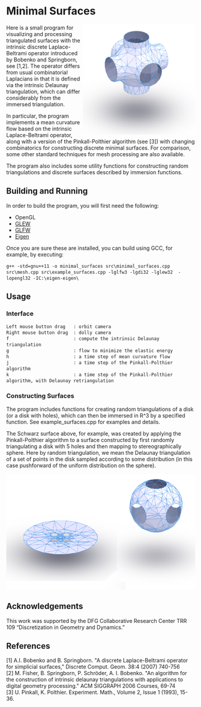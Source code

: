 # Minimal Surfaces
<img align="right" width="300" src="https://github.com/LittleBadger/MinimalSurfaces/blob/master/PSurface.png">

Here is a small program for visualizing and processing triangulated surfaces with the intrinsic discrete Laplace-Beltrami operator introduced by Bobenko and Springborn, see [1,2]. The operator differs from usual combinatorial Laplacians in that it is defined via the intrinsic Delaunay triangulation, which can differ considerably from the immersed triangulation.

In particular, the program implements a mean curvature flow based on the intrinsic Laplace-Beltrami operator, along with a version of the Pinkall-Polthier algorithm (see [3]) with changing combinatorics for constructing discrete minimal surfaces. For comparison, some other standard techniques for mesh processing are also available.

The program also includes some utility functions for constructing random triangulations and discrete surfaces described by immersion functions.







## Building and Running
In order to build the program, you will first need the following:
* OpenGL
* [GLEW](http://glew.sourceforge.net)
* [GLFW](http://www.glfw.org)
* [Eigen](http://eigen.tuxfamily.org/)




Once you are sure these are installed, you can build using GCC, for example, by executing:

```
g++ -std=gnu++11 -o minimal_surfaces src\minimal_surfaces.cpp src\mesh.cpp src\example_surfaces.cpp -lglfw3 -lgdi32 -lglew32  -lopengl32 -IC:\eigen-eigen\
```

## Usage


### Interface
````
Left mouse button drag   : orbit camera
Right mouse button drag  : dolly camera
f                        : compute the intrinsic Delaunay triangulation
g                        : flow to minimize the elastic energy
h                        : a time step of mean curvature flow
j                        : a time step of the Pinkall-Polthier algorithm
k                        : a time step of the Pinkall-Polthier algorithm, with Delaunay retriangulation
````

### Constructing Surfaces


The program includes functions for creating random triangulations of a disk (or a disk with holes), which can then be immersed in R^3 by a specified function. See example_surfaces.cpp for examples and details.

The Schwarz surface above, for example, was created by applying the Pinkall-Polthier algorithm to a surface constructed by first randomly triangulating a disk with 5 holes and then mapping to stereographically sphere. Here by random triangulation, we mean the Delaunay triangulation of a set of points in the disk sampled according to some distribution (in this case pushforward of the uniform distribution on the sphere).

<p align = "center">
<img width="600" src="https://github.com/LittleBadger/MinimalSurfaces/blob/master/mapping.png"> 
</p>


## Acknowledgements
This work was supported by the DFG Collaborative Research Center TRR 109 “Discretization in Geometry and Dynamics.”

## References
[1] A.I. Bobenko and B. Springborn. "A discrete Laplace-Beltrami operator for simplicial surfaces,"	Discrete Comput. Geom. 38:4 (2007) 740-756\
[2] M. Fisher, B. Springborn, P. Schröder, A. I. Bobenko. "An algorithm for the construction of intrinsic delaunay triangulations with applications to digital geometry processing." ACM SIGGRAPH 2006 Courses, 69-74\
[3] U. Pinkall, K. Polthier. Experiment. Math., Volume 2, Issue 1 (1993), 15-36.
